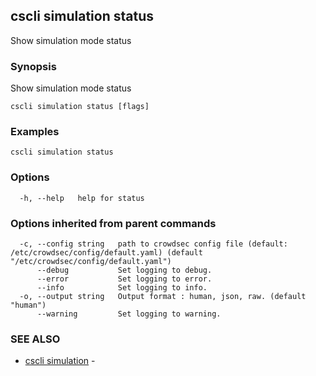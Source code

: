 ## cscli simulation status

Show simulation mode status

### Synopsis

Show simulation mode status

```
cscli simulation status [flags]
```

### Examples

```
cscli simulation status
```

### Options

```
  -h, --help   help for status
```

### Options inherited from parent commands

```
  -c, --config string   path to crowdsec config file (default: /etc/crowdsec/config/default.yaml) (default "/etc/crowdsec/config/default.yaml")
      --debug           Set logging to debug.
      --error           Set logging to error.
      --info            Set logging to info.
  -o, --output string   Output format : human, json, raw. (default "human")
      --warning         Set logging to warning.
```

### SEE ALSO

* [cscli simulation](cscli_simulation.md)	 - 


